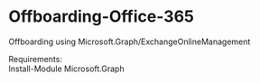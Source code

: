 # Offboarding-Office-365
Offboarding using Microsoft.Graph/ExchangeOnlineManagement

Requirements: <br>
Install-Module Microsoft.Graph

